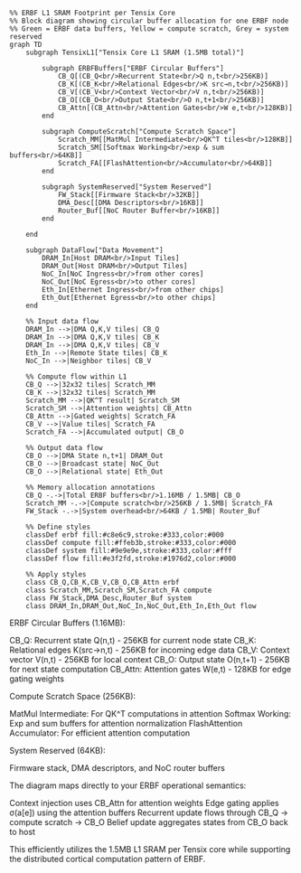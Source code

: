 ```mermaid
%% ERBF L1 SRAM Footprint per Tensix Core
%% Block diagram showing circular buffer allocation for one ERBF node
%% Green = ERBF data buffers, Yellow = compute scratch, Grey = system reserved
graph TD
    subgraph TensixL1["Tensix Core L1 SRAM (1.5MB total)"]
        
        subgraph ERBFBuffers["ERBF Circular Buffers"]
            CB_Q[(CB_Q<br/>Recurrent State<br/>Q n,t<br/>256KB)]
            CB_K[(CB_K<br/>Relational Edges<br/>K src→n,t<br/>256KB)]
            CB_V[(CB_V<br/>Context Vector<br/>V n,t<br/>256KB)]
            CB_O[(CB_O<br/>Output State<br/>O n,t+1<br/>256KB)]
            CB_Attn[(CB_Attn<br/>Attention Gates<br/>W e,t<br/>128KB)]
        end
        
        subgraph ComputeScratch["Compute Scratch Space"]
            Scratch_MM[[MatMul Intermediate<br/>QK^T tiles<br/>128KB]]
            Scratch_SM[[Softmax Working<br/>exp & sum buffers<br/>64KB]]
            Scratch_FA[[FlashAttention<br/>Accumulator<br/>64KB]]
        end
        
        subgraph SystemReserved["System Reserved"]
            FW_Stack[[Firmware Stack<br/>32KB]]
            DMA_Desc[[DMA Descriptors<br/>16KB]]
            Router_Buf[[NoC Router Buffer<br/>16KB]]
        end
        
    end
    
    subgraph DataFlow["Data Movement"]
        DRAM_In[Host DRAM<br/>Input Tiles]
        DRAM_Out[Host DRAM<br/>Output Tiles]
        NoC_In[NoC Ingress<br/>from other cores]
        NoC_Out[NoC Egress<br/>to other cores]
        Eth_In[Ethernet Ingress<br/>from other chips]
        Eth_Out[Ethernet Egress<br/>to other chips]
    end
    
    %% Input data flow
    DRAM_In -->|DMA Q,K,V tiles| CB_Q
    DRAM_In -->|DMA Q,K,V tiles| CB_K
    DRAM_In -->|DMA Q,K,V tiles| CB_V
    Eth_In -->|Remote State tiles| CB_K
    NoC_In -->|Neighbor tiles| CB_V
    
    %% Compute flow within L1
    CB_Q -->|32x32 tiles| Scratch_MM
    CB_K -->|32x32 tiles| Scratch_MM
    Scratch_MM -->|QK^T result| Scratch_SM
    Scratch_SM -->|Attention weights| CB_Attn
    CB_Attn -->|Gated weights| Scratch_FA
    CB_V -->|Value tiles| Scratch_FA
    Scratch_FA -->|Accumulated output| CB_O
    
    %% Output data flow
    CB_O -->|DMA State n,t+1| DRAM_Out
    CB_O -->|Broadcast state| NoC_Out
    CB_O -->|Relational state| Eth_Out
    
    %% Memory allocation annotations
    CB_Q -.->|Total ERBF buffers<br/>1.16MB / 1.5MB| CB_O
    Scratch_MM -.->|Compute scratch<br/>256KB / 1.5MB| Scratch_FA
    FW_Stack -.->|System overhead<br/>64KB / 1.5MB| Router_Buf
    
    %% Define styles
    classDef erbf fill:#c8e6c9,stroke:#333,color:#000
    classDef compute fill:#ffeb3b,stroke:#333,color:#000
    classDef system fill:#9e9e9e,stroke:#333,color:#fff
    classDef flow fill:#e3f2fd,stroke:#1976d2,color:#000
    
    %% Apply styles
    class CB_Q,CB_K,CB_V,CB_O,CB_Attn erbf
    class Scratch_MM,Scratch_SM,Scratch_FA compute
    class FW_Stack,DMA_Desc,Router_Buf system
    class DRAM_In,DRAM_Out,NoC_In,NoC_Out,Eth_In,Eth_Out flow
```
ERBF Circular Buffers (1.16MB):

CB_Q: Recurrent state Q(n,t) - 256KB for current node state
CB_K: Relational edges K(src→n,t) - 256KB for incoming edge data
CB_V: Context vector V(n,t) - 256KB for local context
CB_O: Output state O(n,t+1) - 256KB for next state computation
CB_Attn: Attention gates W(e,t) - 128KB for edge gating weights

Compute Scratch Space (256KB):

MatMul Intermediate: For QK^T computations in attention
Softmax Working: Exp and sum buffers for attention normalization
FlashAttention Accumulator: For efficient attention computation

System Reserved (64KB):

Firmware stack, DMA descriptors, and NoC router buffers

The diagram maps directly to your ERBF operational semantics:

Context injection uses CB_Attn for attention weights
Edge gating applies σ(a[e]) using the attention buffers
Recurrent update flows through CB_Q → compute scratch → CB_O
Belief update aggregates states from CB_O back to host

This efficiently utilizes the 1.5MB L1 SRAM per Tensix core while supporting the distributed cortical computation pattern of ERBF.
